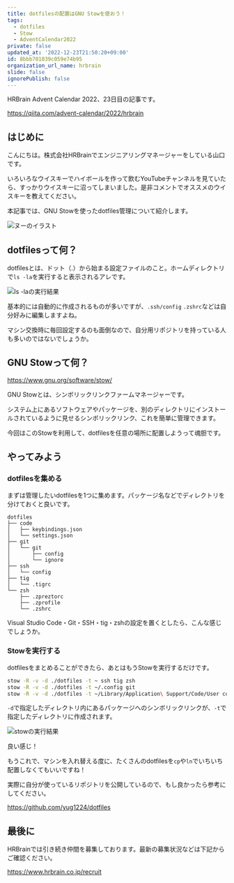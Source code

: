 ```yaml
---
title: dotfilesの配置はGNU Stowを使おう！
tags:
  - dotfiles
  - Stow
  - AdventCalendar2022
private: false
updated_at: '2022-12-23T21:50:20+09:00'
id: 8bbb701039c059e74b95
organization_url_name: hrbrain
slide: false
ignorePublish: false
---
```

HRBrain Advent Calendar 2022、23日目の記事です。

https://qiita.com/advent-calendar/2022/hrbrain

## はじめに

こんにちは。株式会社HRBrainでエンジニアリングマネージャーをしている山口です。

いろいろなウイスキーでハイボールを作って飲むYouTubeチャンネルを見ていたら、すっかりウイスキーに沼ってしまいました。是非コメントでオススメのウイスキーを教えてください。

本記事では、GNU Stowを使ったdotfiles管理について紹介します。

![ヌーのイラスト](https://qiita-image-store.s3.ap-northeast-1.amazonaws.com/0/106236/90bbeb1c-5b6c-79c4-b04b-5a428c17b067.png)

## dotfilesって何？

dotfilesとは、ドット（.）から始まる設定ファイルのこと。ホームディレクトリで`ls -la`を実行すると表示されるアレです。

![ls -laの実行結果](https://qiita-image-store.s3.ap-northeast-1.amazonaws.com/0/106236/753f7a31-03b5-2001-4d99-daebf74dd93d.png)

基本的には自動的に作成されるものが多いですが、`.ssh/config` `.zshrc`などは自分好みに編集しますよね。

マシン交換時に毎回設定するのも面倒なので、自分用リポジトリを持っている人も多いのではないでしょうか。

## GNU Stowって何？

https://www.gnu.org/software/stow/

GNU Stowとは、シンボリックリンクファームマネージャーです。

システム上にあるソフトウェアやパッケージを、別のディレクトリにインストールされているように見せるシンボリックリンク、これを簡単に管理できます。

今回はこのStowを利用して、dotfilesを任意の場所に配置しようって魂胆です。

## やってみよう

### dotfilesを集める

まずは管理したいdotfilesを1つに集めます。パッケージ名などでディレクトリを分けておくと良いです。

```
dotfiles
├── code
│   ├── keybindings.json
│   └── settings.json
├── git
│   └── git
│       ├── config
│       └── ignore
├── ssh
│   └── config
├── tig
│   └── .tigrc
└── zsh
    ├── .zpreztorc
    ├── .zprofile
    └── .zshrc
```

Visual Studio Code・Git・SSH・tig・zshの設定を置くとしたら、こんな感じでしょうか。

### Stowを実行する

dotfilesをまとめることができたら、あとはもうStowを実行するだけです。

```zsh
stow -R -v -d ./dotfiles -t ~ ssh tig zsh
stow -R -v -d ./dotfiles -t ~/.config git
stow -R -v -d ./dotfiles -t ~/Library/Application\ Support/Code/User code
```

`-d`で指定したディレクトリ内にあるパッケージへのシンボリックリンクが、`-t`で指定したディレクトリに作成されます。

![stowの実行結果](https://qiita-image-store.s3.ap-northeast-1.amazonaws.com/0/106236/41223324-4cea-3cc2-77e8-fe43dec15eeb.png)

良い感じ！

もうこれで、マシンを入れ替える度に、たくさんのdotfilesを`cp`や`ln`でいちいち配置しなくてもいいですね！

実際に自分が使っているリポジトリを公開しているので、もし良かったら参考にしてください。

https://github.com/yug1224/dotfiles

## 最後に

HRBrainでは引き続き仲間を募集しております。最新の募集状況などは下記からご確認ください。

https://www.hrbrain.co.jp/recruit
